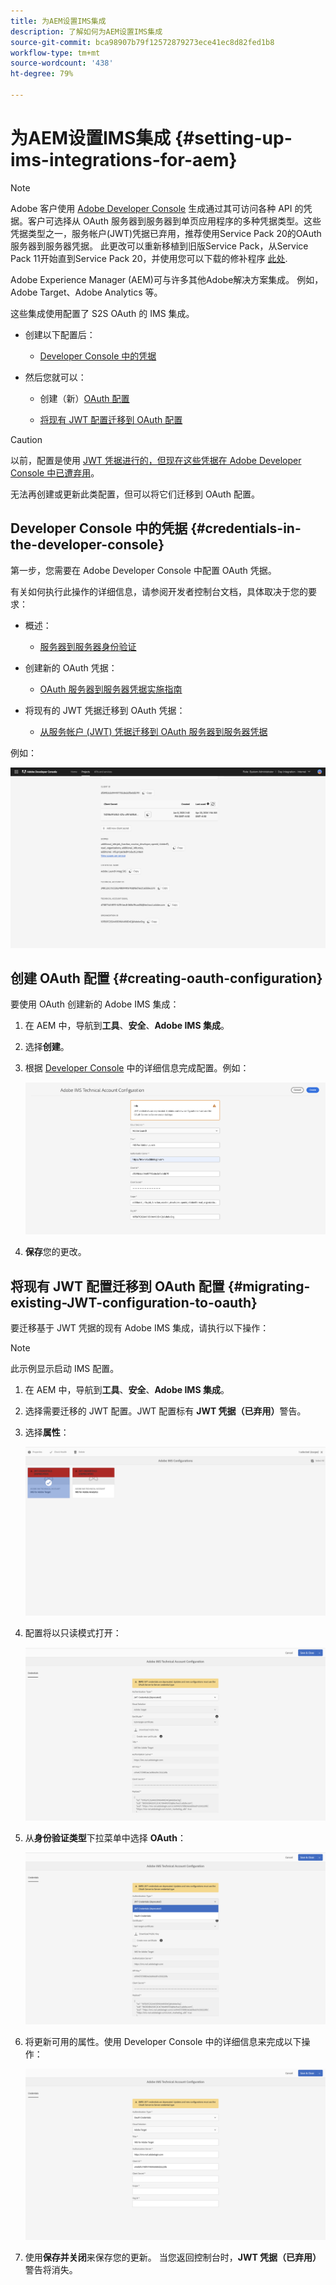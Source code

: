 ```yaml
---
title: 为AEM设置IMS集成
description: 了解如何为AEM设置IMS集成
source-git-commit: bca98907b79f12572879273ece41ec8d82fed1b8
workflow-type: tm+mt
source-wordcount: '438'
ht-degree: 79%

---
```



# 为AEM设置IMS集成 {#setting-up-ims-integrations-for-aem}


>[!NOTE]
>
>Adobe 客户使用 [Adobe Developer Console](https://developer.adobe.com/console) 生成通过其可访问各种 API 的凭据。客户可选择从 OAuth 服务器到服务器到单页应用程序的多种凭据类型。这些凭据类型之一，服务帐户(JWT)凭据已弃用，推荐使用Service Pack 20的OAuth服务器到服务器凭据。 此更改可以重新移植到旧版Service Pack，从Service Pack 11开始直到Service Pack 20，并使用您可以下载的修补程序 [此处](https://experience.adobe.com/#/downloads/content/software-distribution/en/aem.html?package=/content/software-distribution/en/details.html/content/dam/aem/public/adobe/packages/cq650/hotfix/ims-jwt-compatibility-package-6.5-1.0.zip).

Adobe Experience Manager (AEM)可与许多其他Adobe解决方案集成。 例如，Adobe Target、Adobe Analytics 等。

这些集成使用配置了 S2S OAuth 的 IMS 集成。

* 创建以下配置后：

   * [Developer Console 中的凭据](#credentials-in-the-developer-console)

* 然后您就可以：

   * 创建（新）[OAuth 配置](#creating-oauth-configuration)

   * [将现有 JWT 配置迁移到 OAuth 配置](#migrating-existing-JWT-configuration-to-oauth)

>[!CAUTION]
>
>以前，配置是使用 [JWT 凭据进行的，但现在这些凭据在 Adobe Developer Console 中已遭弃用](/help/sites-administering/jwt-credentials-deprecation-in-adobe-developer-console.md)。
>
>无法再创建或更新此类配置，但可以将它们迁移到 OAuth 配置。

## Developer Console 中的凭据 {#credentials-in-the-developer-console}

第一步，您需要在 Adobe Developer Console 中配置 OAuth 凭据。

有关如何执行此操作的详细信息，请参阅开发者控制台文档，具体取决于您的要求：

* 概述：

   * [服务器到服务器身份验证](https://developer.adobe.com/developer-console/docs/guides/authentication/ServerToServerAuthentication/)

* 创建新的 OAuth 凭据：

   * [OAuth 服务器到服务器凭据实施指南](https://developer.adobe.com/developer-console/docs/guides/authentication/ServerToServerAuthentication/implementation/)

* 将现有的 JWT 凭据迁移到 OAuth 凭据：

   * [从服务帐户 (JWT) 凭据迁移到 OAuth 服务器到服务器凭据](https://developer.adobe.com/developer-console/docs/guides/authentication/ServerToServerAuthentication/migration/)

例如：

![Developer Console 中的 OAuth 凭据](assets/ims-configuration-developer-console.png)

## 创建 OAuth 配置 {#creating-oauth-configuration}

要使用 OAuth 创建新的 Adobe IMS 集成：

1. 在 AEM 中，导航到&#x200B;**工具**、**安全**、**Adobe IMS 集成**。

1. 选择&#x200B;**创建**。

1. 根据 [Developer Console](https://developer.adobe.com/developer-console/docs/guides/authentication/ServerToServerAuthentication/implementation/) 中的详细信息完成配置。例如：

   ![创建 OAuth 配置](assets/ims-create-oauth-configuration.png)

1. **保存**&#x200B;您的更改。

## 将现有 JWT 配置迁移到 OAuth 配置 {#migrating-existing-JWT-configuration-to-oauth}

要迁移基于 JWT 凭据的现有 Adobe IMS 集成，请执行以下操作：

>[!NOTE]
>
>此示例显示启动 IMS 配置。

1. 在 AEM 中，导航到&#x200B;**工具**、**安全**、**Adobe IMS 集成**。

1. 选择需要迁移的 JWT 配置。JWT 配置标有 **JWT 凭据（已弃用）**&#x200B;警告。

1. 选择&#x200B;**属性**：

   ![选择 JWT 配置](assets/ims-migrate-jwt-select-configuration.png)

1. 配置将以只读模式打开：

   ![配置属性 - 只读](assets/ims-migrate-jwt-properties-read-only.png)

1. 从&#x200B;**身份验证类型**&#x200B;下拉菜单中选择 **OAuth**：

   ![选择身份验证类型](assets/ims-migrate-jwt-authentication-type.png)

1. 将更新可用的属性。使用 Developer Console 中的详细信息来完成以下操作：

   ![填写 OAuth 详细信息](assets/ims-migrate-jwt-complete-oauth-details.png)

1. 使用&#x200B;**保存并关闭**来保存您的更新。
当您返回控制台时，**JWT 凭据（已弃用）**&#x200B;警告将消失。